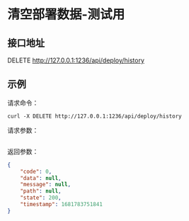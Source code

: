 # 清空部署数据-测试用


## 接口地址

DELETE http://127.0.0.1:1236/api/deploy/history

## 示例

请求命令：

```console
curl -X DELETE http://127.0.0.1:1236/api/deploy/history
```

请求参数：

```json

```

返回参数：

```json
{
    "code": 0,
    "data": null,
    "message": null,
    "path": null,
    "state": 200,
    "timestamp": 1681783751841
}
```
